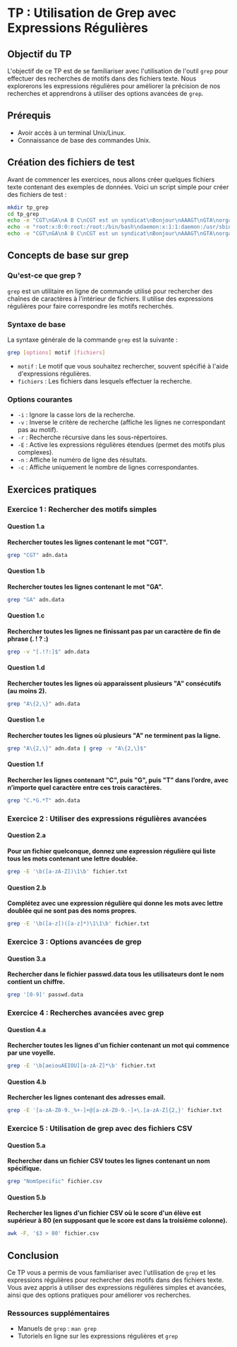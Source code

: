 # TP : Utilisation de Grep avec Expressions Régulières

## Objectif du TP
L'objectif de ce TP est de se familiariser avec l'utilisation de l'outil `grep` pour effectuer des recherches de motifs dans des fichiers texte. Nous explorerons les expressions régulières pour améliorer la précision de nos recherches et apprendrons à utiliser des options avancées de `grep`.

## Prérequis
- Avoir accès à un terminal Unix/Linux.
- Connaissance de base des commandes Unix.

## Création des fichiers de test
Avant de commencer les exercices, nous allons créer quelques fichiers texte contenant des exemples de données. Voici un script simple pour créer des fichiers de test :

```bash
mkdir tp_grep
cd tp_grep
echo -e "CGT\nGA\nA B C\nCGT est un syndicat\nBonjour\nAAAGT\nGTA\norganisation\nGroupe GA\nCeci est un exemple.\nQuelle est la situation ?\nA A A\nAAAGT\nCGT GA\nBonjour tout le monde.\n1A\nABAC\nBACGTA\n" > adn.data
echo -e "root:x:0:0:root:/root:/bin/bash\ndaemon:x:1:1:daemon:/usr/sbin:/usr/sbin/nologin\ngava:x:1000:1000:gava,,,:/home/gava:/bin/bash\nmysql:x:125:134:MySQL Server,,,:/nonexistent:/bin/false" > passwd.data
echo -e "CGT\nGA\nA B C\nCGT est un syndicat\nBonjour\nAAAGT\nGTA\norganisation\nGroupe GA\nGroupe G\nGG\nCGT\nCGT GA\nG\nA\nAA\nroot:x:0:0:root:/root:/bin/bash\ndaemon:x:1:1:daemon:/usr/sbin:/usr/sbin/nologin\ngava:x:1000:1000:gava,,,:/home/gava:/bin/bash\nmysql:x:125:134:MySQL Server,,,:/nonexistent:/bin/false" > fichier.txt
```

## Concepts de base sur grep

### Qu'est-ce que grep ?
`grep` est un utilitaire en ligne de commande utilisé pour rechercher des chaînes de caractères à l'intérieur de fichiers. Il utilise des expressions régulières pour faire correspondre les motifs recherchés.

### Syntaxe de base
La syntaxe générale de la commande `grep` est la suivante :

```bash
grep [options] motif [fichiers]
```

- `motif` : Le motif que vous souhaitez rechercher, souvent spécifié à l'aide d'expressions régulières.
- `fichiers` : Les fichiers dans lesquels effectuer la recherche.

### Options courantes
- `-i` : Ignore la casse lors de la recherche.
- `-v` : Inverse le critère de recherche (affiche les lignes ne correspondant pas au motif).
- `-r` : Recherche récursive dans les sous-répertoires.
- `-E` : Active les expressions régulières étendues (permet des motifs plus complexes).
- `-n` : Affiche le numéro de ligne des résultats.
- `-c` : Affiche uniquement le nombre de lignes correspondantes.

## Exercices pratiques

### Exercice 1 : Rechercher des motifs simples

#### Question 1.a
**Rechercher toutes les lignes contenant le mot "CGT".**

```bash
grep "CGT" adn.data
```

#### Question 1.b
**Rechercher toutes les lignes contenant le mot "GA".**

```bash
grep "GA" adn.data
```

#### Question 1.c
**Rechercher toutes les lignes ne finissant pas par un caractère de fin de phrase (. ! ? :)**

```bash
grep -v "[.!?:]$" adn.data
```

#### Question 1.d
**Rechercher toutes les lignes où apparaissent plusieurs "A" consécutifs (au moins 2).**

```bash
grep "A\{2,\}" adn.data
```

#### Question 1.e
**Rechercher toutes les lignes où plusieurs "A" ne terminent pas la ligne.**

```bash
grep "A\{2,\}" adn.data | grep -v "A\{2,\}$"
```

#### Question 1.f
**Rechercher les lignes contenant "C", puis "G", puis "T" dans l’ordre, avec n’importe quel caractère entre ces trois caractères.**

```bash
grep "C.*G.*T" adn.data
```

### Exercice 2 : Utiliser des expressions régulières avancées

#### Question 2.a
**Pour un fichier quelconque, donnez une expression régulière qui liste tous les mots contenant une lettre doublée.**

```bash
grep -E '\b([a-zA-Z])\1\b' fichier.txt
```

#### Question 2.b
**Complétez avec une expression régulière qui donne les mots avec lettre doublée qui ne sont pas des noms propres.**

```bash
grep -E '\b([a-z])([a-z]*)\1\1\b' fichier.txt
```

### Exercice 3 : Options avancées de grep

#### Question 3.a
**Rechercher dans le fichier passwd.data tous les utilisateurs dont le nom contient un chiffre.**

```bash
grep '[0-9]' passwd.data
```

### Exercice 4 : Recherches avancées avec grep

#### Question 4.a
**Rechercher toutes les lignes d'un fichier contenant un mot qui commence par une voyelle.**

```bash
grep -E '\b[aeiouAEIOU][a-zA-Z]*\b' fichier.txt
```

#### Question 4.b
**Rechercher les lignes contenant des adresses email.**

```bash
grep -E '[a-zA-Z0-9._%+-]+@[a-zA-Z0-9.-]+\.[a-zA-Z]{2,}' fichier.txt
```

### Exercice 5 : Utilisation de grep avec des fichiers CSV

#### Question 5.a
**Rechercher dans un fichier CSV toutes les lignes contenant un nom spécifique.**

```bash
grep "NomSpecific" fichier.csv
```

#### Question 5.b
**Rechercher les lignes d'un fichier CSV où le score d'un élève est supérieur à 80 (en supposant que le score est dans la troisième colonne).**

```bash
awk -F, '$3 > 80' fichier.csv
```

## Conclusion
Ce TP vous a permis de vous familiariser avec l'utilisation de `grep` et les expressions régulières pour rechercher des motifs dans des fichiers texte. Vous avez appris à utiliser des expressions régulières simples et avancées, ainsi que des options pratiques pour améliorer vos recherches.

### Ressources supplémentaires
- Manuels de `grep` : `man grep`
- Tutoriels en ligne sur les expressions régulières et `grep`
